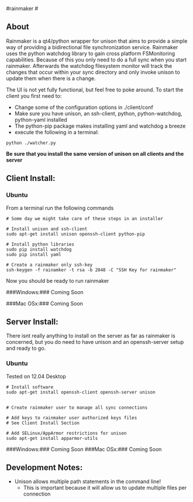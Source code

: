 #rainmaker #
## About ##

Rainmaker is a qt4/python wrapper for unison that aims to provide a simple way of providing a bidirectional file synchronization service. Rainmaker uses the python watchdog library to gain cross platform FSMonitoring capabilities. Because of this you only need to do a full sync when you start rainmaker. Afterwards the watchdog filesystem monitor will track the changes that occur within your sync directory and only invoke unison to update them when there is a change.

The UI is not yet fully functional, but feel free to poke around. To start the client you first need to:
* Change some of the configuration options in ./client/conf
* Make sure you have unison, an ssh-client, python, python-watchdog, python-yaml installed
* The python-pip package makes installing yaml and watchdog a breeze
* execute the following in a terminal:
~~~
python ./watcher.py
~~~




**Be sure that you install the same version of unison on all clients and the server**

## Client Install: ##
### Ubuntu ###

From a terminal run the following commands
~~~
# Some day we might take care of these steps in an installer

# Install unison and ssh-client
sudo apt-get install unison openssh-client python-pip

# Install python libraries 
sudo pip install watchdog
sudo pip install yaml

# Create a rainmaker only ssh-key
ssh-keygen -f rainamker -t rsa -b 2048 -C "SSH Key for rainmaker"
~~~
Now you should be ready to run rainmaker


###Windows:###
Coming Soon

###Mac OSx:###
Coming Soon

## Server Install: ##

There isnt really anything to install on the server as far as rainmaker is concerned, but you do need to have unison and an openssh-server setup and ready to go.

### Ubuntu ###
Tested on 12.04 Desktop
~~~
# Install software
sudo apt-get install openssh-client openssh-server unison


# Create rainmaker user to manage all sync connections

# Add keys to rainmaker user authorized keys files
# See Client Install Section

# Add SELinux/AppArmor restrictions for unison
sudo apt-get install apparmor-utils

~~~

###Windows:###
Coming Soon
###Mac OSx:###
Coming Soon

## Development Notes: ##
* Unison allows multiple path statements in the command line!
    * This is important because it will allow us to update multiple files per connection

